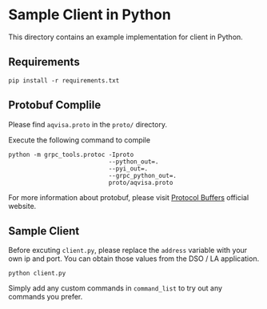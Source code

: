 # Sample Client in Python 

This directory contains an example implementation for client in Python. 

## Requirements

```
pip install -r requirements.txt
```

## Protobuf Complile

Please find `aqvisa.proto` in the `proto/` directory.

Execute the following command to compile 

```
python -m grpc_tools.protoc -Iproto 
                            --python_out=. 
                            --pyi_out=. 
                            --grpc_python_out=. 
                            proto/aqvisa.proto
``````

For more information about protobuf, please visit [Protocol Buffers](https://protobuf.dev/) official website.

## Sample Client



Before excuting `client.py`, please replace the `address` variable with your own ip and port. You can obtain those values from the DSO / LA application. 

```
python client.py
```

Simply add any custom commands in `command_list` to try out any commands you prefer.